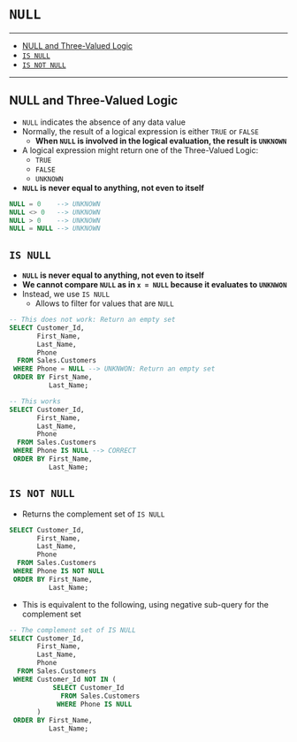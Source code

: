 # `NULL`

---

- [NULL and Three-Valued Logic](#null-and-three-valued-logic)
- [`IS NULL`](#is-null)
- [`IS NOT NULL`](#is-not-null)

---

## NULL and Three-Valued Logic

- `NULL` indicates the absence of any data value
- Normally, the result of a logical expression is either `TRUE` or `FALSE`
  - **When `NULL` is involved in the logical evaluation, the result is `UNKNOWN`**
- A logical expression might return one of the Three-Valued Logic:
  - `TRUE`
  - `FALSE`
  - `UNKNOWN`
- **`NULL` is never equal to anything, not even to itself**

```sql
NULL = 0    --> UNKNOWN
NULL <> 0   --> UNKNOWN
NULL > 0    --> UNKNOWN
NULL = NULL --> UNKNOWN
```

## `IS NULL`

- **`NULL` is never equal to anything, not even to itself**
- **We cannot compare `NULL` as in `x = NULL` because it evaluates to `UNKNWON`**
- Instead, we use `IS NULL`
  - Allows to filter for values that are `NULL`

```sql
-- This does not work: Return an empty set
SELECT Customer_Id,
       First_Name,
       Last_Name,
       Phone
  FROM Sales.Customers
 WHERE Phone = NULL --> UNKNWON: Return an empty set
 ORDER BY First_Name,
          Last_Name;
```

```sql
-- This works
SELECT Customer_Id,
       First_Name,
       Last_Name,
       Phone
  FROM Sales.Customers
 WHERE Phone IS NULL --> CORRECT
 ORDER BY First_Name,
          Last_Name;
```

## `IS NOT NULL`

- Returns the complement set of `IS NULL`

```sql
SELECT Customer_Id,
       First_Name,
       Last_Name,
       Phone
  FROM Sales.Customers
 WHERE Phone IS NOT NULL
 ORDER BY First_Name,
          Last_Name;
```

- This is equivalent to the following, using negative sub-query for the complement set

```sql
-- The complement set of IS NULL
SELECT Customer_Id,
       First_Name,
       Last_Name,
       Phone
  FROM Sales.Customers
 WHERE Customer_Id NOT IN (
           SELECT Customer_Id
             FROM Sales.Customers
            WHERE Phone IS NULL
       )
 ORDER BY First_Name,
          Last_Name;
```
